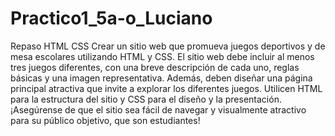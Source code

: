 # Practico1_5a-o_Luciano
Repaso HTML CSS
Crear un sitio web que promueva juegos deportivos y de mesa escolares utilizando HTML y CSS. El sitio web debe incluir al menos tres juegos diferentes, con una breve descripción de cada uno, reglas básicas y una imagen representativa. Además, deben diseñar una página principal atractiva que invite a explorar los diferentes juegos. Utilicen HTML para la estructura del sitio y CSS para el diseño y la presentación. ¡Asegúrense de que el sitio sea fácil de navegar y visualmente atractivo para su público objetivo, que son estudiantes!
